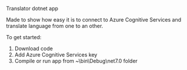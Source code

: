 Translator dotnet app

Made to show how easy it is to connect to Azure Cognitive Services and translate language from one to an other.

To get started:
1. Download code
2. Add Azure Cognitive Services key
3. Compile or run app from ~\bin\Debug\net7.0 folder
